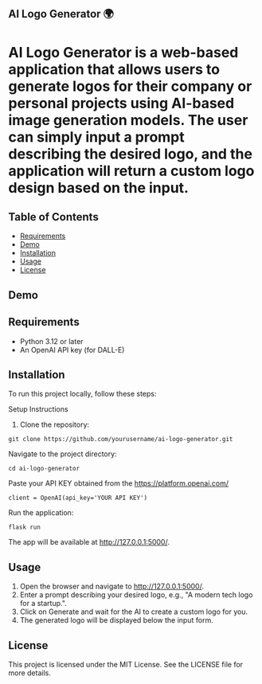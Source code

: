 ## AI Logo Generator 🌍

# **AI Logo Generator** is a web-based application that allows users to generate logos for their company or personal projects using AI-based image generation models. The user can simply input a prompt describing the desired logo, and the application will return a custom logo design based on the input.

## Table of Contents

- [Requirements](#requirements)
- [Demo](#demo)
- [Installation](#installation)
- [Usage](#usage)
- [License](#license)

## Demo


## Requirements
- Python 3.12 or later
- An OpenAI API key (for DALL-E)

## Installation
To run this project locally, follow these steps:

Setup Instructions
1. Clone the repository:

```
git clone https://github.com/yourusername/ai-logo-generator.git
```

Navigate to the project directory:

```
cd ai-logo-generator
```

Paste your API KEY obtained from the https://platform.openai.com/
```
client = OpenAI(api_key='YOUR API KEY')
```

Run the application:

```
flask run
```

The app will be available at http://127.0.0.1:5000/.

## Usage
1. Open the browser and navigate to http://127.0.0.1:5000/.
2. Enter a prompt describing your desired logo, e.g., "A modern tech logo for a startup.".
3. Click on Generate and wait for the AI to create a custom logo for you.
4. The generated logo will be displayed below the input form.


## License
This project is licensed under the MIT License. See the LICENSE file for more details.